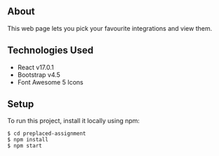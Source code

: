 ## About

This web page lets you pick your favourite integrations and view them.

## Technologies Used

- React v17.0.1
- Bootstrap v4.5
- Font Awesome 5 Icons

## Setup

To run this project, install it locally using npm:

```
$ cd preplaced-assignment
$ npm install
$ npm start
```
